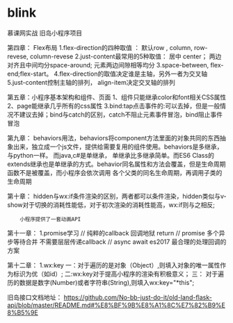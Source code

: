 # blink
慕课网实战 旧岛小程序项目

第四章： Flex布局
1.flex-direction的四种取值 ： 默认row , column, row-revese, column-revese
2.just-content最常用的5种取值： 居中 center； 两边对齐且中间均分space-around; 元素两边间隙相等均分
3.space-between, flex-end;flex-start。
4.flex-direction的取值决定谁是主轴，另外一者为交叉轴
5.just-content控制主轴的排列， align-item决定交叉轴的排列

第五章：小程序基本架构和组件、页面
1、组件只能继承color和font相关CSS属性
2、page能继承几乎所有的css属性
3.bind:tap点击事件的:可以去掉，但是一般情况不建议去掉；bind与catch的区别，catch不阻止元素事件冒泡，bind阻止事件冒泡


第九章： behaviors用法，behaviors将component方法里面的对象共同的东西抽象出来，独立成一个js文件，提供给需要复用的组件使用。behaviors是多继承，与python一样。
而java,c#是单继承， 单继承比多继承简单。而ES6 Class的extends继承也是单继承的方式。behavior同名属性和方法会覆盖，但是生命周期函数不是被覆盖，而小程序会依次调用
各个父类的同名生命周期，再调用子类的生命周期

第十章： hidden与wx:if条件渲染的区别，两者都可以条件渲染，hidden类似与v-show对于切换的消耗性能低，对于初次渲染的消耗性能高，wx:if则与之相反;

        小程序提供了一套动画API
第十一章： 
1.promise学习
  // 纯粹的callback 回调地狱 return
  // promise 多个异步等待合并 不需要层层传递callback
  // async await es2017 最合理的处理回调的方案

第十二章：
1.wx:key 一：对于遍历的是对象（Object）,则填入对象的唯一属性作为标识为优（如id）; 
二:wx:key对于提高小程序的渲染有积极意义；
三： 对于遍历的数据是数字(Number)或者字符串(String),则填入wx:key="*this";

旧岛接口文档地址：  https://github.com/No-bb-just-do-it/old-land-flask-api/blob/master/README.md#%E8%BF%9B%E8%A1%8C%E7%82%B9%E8%B5%9E